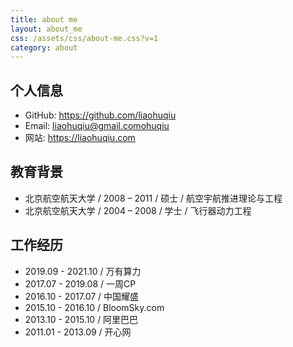 ```yaml
---
title: about me
layout: about_me
css: /assets/css/about-me.css?v=1
category: about
---
```


## 个人信息

* GitHub: https://github.com/liaohuqiu
* Email: liaohuqiu@gmail.comohuqiu
* 网站: https://liaohuqiu.com

## 教育背景

* 北京航空航天大学 / 2008 – 2011 / 硕士 / 航空宇航推进理论与工程 
* 北京航空航天大学 / 2004 – 2008 / 学士 / 飞行器动力工程 

## 工作经历

* 2019.09 - 2021.10 / 万有算力
* 2017.07 - 2019.08 / 一周CP
* 2016.10 - 2017.07 / 中国耀盛
* 2015.10 - 2016.10 / BloomSky.com
* 2013.10 - 2015.10 / 阿里巴巴
* 2011.01 - 2013.09 / 开心网
